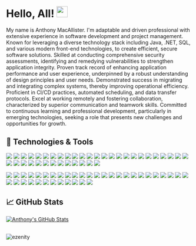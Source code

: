 # Hello, All! <img src="https://raw.githubusercontent.com/MartinHeinz/MartinHeinz/master/wave.gif" width="30px">

My name is Anthony MacAllister. I'm adaptable and driven professional with extensive experience in software development and project management. Known for leveraging a diverse technology stack including Java, .NET, SQL, and various modern front-end technologies, to create efficient, secure software solutions. Skilled at conducting comprehensive security assessments, identifying and remedying vulnerabilities to strengthen application integrity. Proven track record of enhancing application performance and user experience, underpinned by a robust understanding of design principles and user needs. Demonstrated success in migrating and integrating complex systems, thereby improving operational efficiency. Proficient in CI/CD practices, automated scheduling, and data transfer protocols. Excel at working remotely and fostering collaboration, characterized by superior communication and teamwork skills. Committed to continuous learning and professional development, particularly in emerging technologies, seeking a role that presents new challenges and opportunities for growth.

## 🔧 Technologies & Tools
![](https://img.shields.io/badge/Code-Java-information?style=plastic&logo=buymeacoffee&logoColor=white&color=%235300ff)
![](https://img.shields.io/badge/Code-.NET-information?style=plastic&logo=dotnet&logoColor=white&color=%235300ff)
![](https://img.shields.io/badge/Code-LINQ-information?style=plastic&logo=dotnet&logoColor=white&color=%235300ff)
![](https://img.shields.io/badge/Code-VB.NET-information?style=plastic&logo=dotnet&logoColor=white&color=%235300ff)
![](https://img.shields.io/badge/Code-ASP.NET-information?style=plastic&logo=dotnet&logoColor=white&color=%235300ff)
![](https://img.shields.io/badge/Code-MVC-information?style=plastic&logo=dotnet&logoColor=white&color=%235300ff)
![](https://img.shields.io/badge/code-Dapper-information?style=plastic&logo=dotnet&logoColor=white&color=%235300ff)
![](https://img.shields.io/badge/Code-ADO.NET-information?style=plastic&logo=dotnet&logoColor=white&color=%235300ff)
![](https://img.shields.io/badge/Code-EF-information?style=plastic&logo=dotnet&logoColor=white&color=%235300ff)
![](https://img.shields.io/badge/Code-.NET%20Core-information?style=plastic&logo=dotnet&color=%235300ff)
![](https://img.shields.io/badge/Code-ASP.NET%20Core-information?style=plastic&logo=dotnet&logoColor=white&color=%235300ff)
![](https://img.shields.io/badge/Code-EF%20Core-information?style=plastic&logo=dotnet&logoColor=white&color=%235300ff)
![](https://img.shields.io/badge/Code-SQL-information?style=plastic&logo=mysql&logoColor=white&color=%235300ff)
![](https://img.shields.io/badge/Code-PostgreSQL-information?style=plastic&logo=postgresql&logoColor=white&color=%235300ff)
![](https://img.shields.io/badge/Code-PL%2FSQL-information?style=plastic&logo=oracle&color=%235300ff)
![](https://img.shields.io/badge/Code-T--SQL-information?style=plastic&logo=microsoftsqlserver&logoColor=white&color=%235300ff)
![](https://img.shields.io/badge/Code-JavaScript-information?style=plastic&logo=javascript&logoColor=white&color=%235300ff)
![](https://img.shields.io/badge/Code-TypeScript-information?style=plastic&logo=typescript&logoColor=white&color=%235300ff)
![](https://img.shields.io/badge/Code-Angular%2FJS-information?style=plastic&logo=angular&color=%235300ff)
![](https://img.shields.io/badge/Code-Redux-information?style=plastic&logo=redux&color=%235300ff)
![](https://img.shields.io/badge/Code-React-information?style=plastic&logo=react&logoColor=white&color=%235300ff)
![](https://img.shields.io/badge/Code-NodeJS-information?style=plastic&logo=nodedotjs&logoColor=white&color=%235300ff)
![](https://img.shields.io/badge/code-XML-information?style=plastic&logo=xo&logoColor=white&color=%235300ff)
![](https://img.shields.io/badge/code-HTML%2F5-information?style=plastic&logo=html5&logoColor=white&color=%235300ff)
![](https://img.shields.io/badge/code-CSS%2F3-information?style=plastic&logo=css3&logoColor=white&color=%235300ff)
![](https://img.shields.io/badge/code-Bash-information?style=plastic&logo=gnubash&logoColor=white&color=%235300ff)
![](https://img.shields.io/badge/code-Batch-information?style=plastic&logo=gnubash&logoColor=white&color=%235300ff)
![](https://img.shields.io/badge/code-Docker-information?style=plastic&logo=docker&logoColor=white&color=%235300ff)
![](https://img.shields.io/badge/code-JSON-information?style=plastic&logo=json&logoColor=white&color=%235300ff)
![](https://img.shields.io/badge/code-jQuery-information?style=plastic&logo=jquery&logoColor=white&color=%235300ff)
![](https://img.shields.io/badge/code-Python-information?style=plastic&logo=python&logoColor=white&color=%235300ff)
![](https://img.shields.io/badge/code-PowerMock-information?style=plastic&logo=testinglibrary&logoColor=white&color=%235300ff)
![](https://img.shields.io/badge/code-JUnit-information?style=plastic&logo=testinglibrary&logoColor=white&color=%235300ff)
![](https://img.shields.io/badge/code-Log4J-information?style=plastic&logo=keepachangelog&logoColor=white&color=%235300ff)
![](https://img.shields.io/badge/code-MSTest-information?style=plastic&logo=testinglibrary&logoColor=white&color=%235300ff)
![](https://img.shields.io/badge/code-NUnit-information?style=plastic&logo=testinglibrary&logoColor=white&color=%235300ff)
![](https://img.shields.io/badge/code-Moq-information?style=plastic&logo=testinglibrary&logoColor=white&color=%235300ff)
![](https://img.shields.io/badge/code-FakeItEasy-information?style=plastic&logo=testinglibrary&logoColor=white&color=%235300ff)

![](https://img.shields.io/badge/Tools-Jira-informational?style=flat&logo=Jira&logoColor=white&color=%2300d0b8)
![](https://img.shields.io/badge/code-Azure%20DevOps-information?style=plastic&logo=azuredevops&logoColor=white&color=%2300d0b8)
![](https://img.shields.io/badge/code-Confluence-information?style=plastic&logo=confluence&logoColor=white&color=%2300d0b8)
![](https://img.shields.io/badge/code-Bitbucket-information?style=plastic&logo=bitbucket&logoColor=white&color=%2300d0b8)
![](https://img.shields.io/badge/code-Jenkins-information?style=plastic&logo=jenkins&logoColor=white&color=%2300d0b8)
![](https://img.shields.io/badge/code-Nexus-information?style=plastic&logo=openbugbounty&logoColor=white&color=%2300d0b8)
![](https://img.shields.io/badge/code-HP_Fortify-information?style=plastic&logo=hp&logoColor=white&color=%2300d0b8)
![](https://img.shields.io/badge/code-Autosys-information?style=plastic&logo=campaignmonitor&logoColor=white&color=%2300d0b8)
![](https://img.shields.io/badge/code-Connect_Direct-information?style=plastic&logo=quantconnect&logoColor=white&color=%2300d0b8)
![](https://img.shields.io/badge/code-Toad_for_Oracle-information?style=plastic&logo=oracle&logoColor=white&color=%2300d0b8)
![](https://img.shields.io/badge/code-IIS_Manager-information?style=plastic&logo=privateinternetaccess&logoColor=white&color=%2300d0b8)
![](https://img.shields.io/badge/code-MS_SQL_Server-information?style=plastic&logo=microsoftsqlserver&logoColor=white&color=%2300d0b8)
![](https://img.shields.io/badge/Tools-Postman-informational?style=flat&logo=postman&logoColor=white&color=%2300d0b8)
![](https://img.shields.io/badge/Tools-SoapUI-informational?style=flat&logo=postman&logoColor=white&color=%2300d0b8)
![](https://img.shields.io/badge/Tools-Visual_Studios-informational?style=flat&logo=visualstudio&logoColor=white&color=%2300d0b8)
![](https://img.shields.io/badge/Tools-Visual_Studio_Code-informational?style=flat&logo=visualstudiocode&logoColor=white&color=%2300d0b8)
![](https://img.shields.io/badge/Tools-PhpMyAdmin-informational?style=flat&logo=phpmyadmin&logoColor=white&color=%2300d0b8)
![](https://img.shields.io/badge/Tools-Netbeans-informational?style=flat&logo=apachenetbeanside&logoColor=white&color=%2300d0b8)
![](https://img.shields.io/badge/Tools-IntelliJ_IDEA-informational?style=flat&logo=intellij-idea&logoColor=white&color=%2300d0b8)
![](https://img.shields.io/badge/Tools-MS_Excel-informational?style=flat&logo=microsoftexcel&logoColor=white&color=%2300d0b8)
![](https://img.shields.io/badge/Tools-MS_Word-informational?style=flat&logo=microsoftword&logoColor=white&color=%2300d0b8)
![](https://img.shields.io/badge/Tools-MS_PowerPoint-informational?style=flat&logo=microsoftpowerpoint&logoColor=white&color=%2300d0b8)
![](https://img.shields.io/badge/Tools-MS_SharePoint-informational?style=flat&logo=microsoftsharepoint&logoColor=white&color=%2300d0b8)
![](https://img.shields.io/badge/Tools-MS_Outlook-informational?style=flat&logo=microsoftoutlook&logoColor=white&color=%2300d0b8)
![](https://img.shields.io/badge/Tools-MS_Teams-informational?style=flat&logo=microsoftteams&logoColor=white&color=%2300d0b8)
![](https://img.shields.io/badge/Tools-Git-information?style=plastic&logo=git&logoColor=white&color=%2300d0b8)
![](https://img.shields.io/badge/Tools-Maven-information?style=plastic&logo=apachemaven&logoColor=white&color=%2300d0b8)
![](https://img.shields.io/badge/Tools-JWT-informational?style=flat&logo=JSONWebTokens&logoColor=white&color=%2300d0b8)
![](https://img.shields.io/badge/Tools-DBeaver-informational?style=flat&logo=DBeaver&logoColor=white&color=%2300d0b8)
![](https://img.shields.io/badge/Tools-Gradle-informational?style=flat&logo=Gradle&logoColor=white&color=%2300d0b8)
![](https://img.shields.io/badge/Tools-GitLab-informational?style=flat&logo=GitLab&logoColor=white&color=%2300d0b8)
![](https://img.shields.io/badge/Tools-Swagger-informational?style=flat&logo=swagger&logoColor=white&color=%2300d0b8)
![](https://img.shields.io/badge/Tools-Discord-informational?style=flat&logo=Discord&logoColor=white&color=%2300d0b8)
![](https://img.shields.io/badge/Tools-Linux-informational?style=flat&logo=linux&logoColor=white&color=%2300d0b8)
![](https://img.shields.io/badge/Tools-SSH-informational?style=flat&logo=powershell&logoColor=white&color=%2300d0b8)
![](https://img.shields.io/badge/Tools-Windows-informational?style=flat&logo=windows&logoColor=white&color=%2300d0b8)
![](https://img.shields.io/badge/Tools-PowerShell-informational?style=flat&logo=powershell&logoColor=white&color=%2300d0b8)

## &#x1f4c8; GitHub Stats 

<a href="https://github.com/ezenity/ezenity">
  <img align="center" src="https://github-readme-stats.vercel.app/api?username=ezenity&show_icons=true&line_height=27&count_private=true&title_color=ffffff&text_color=c9cacc&icon_color=2bbc8a&bg_color=1d1f21" alt="Anthony's GitHub Stats" />
</a>
<br><br>
<p align="left"><img src="https://komarev.com/ghpvc/?username=ezenity&label=Profile%20views&color=2bbc8a&style=flat" alt="ezenity"/></p>

<!-- icons with padding -->

[1.1]: http://i.imgur.com/tXSoThF.png (twitter icon with padding)
[2.1]: http://i.imgur.com/0o48UoR.png (github icon with padding)

<!-- icons without padding --> 

[1.2]: http://i.imgur.com/wWzX9uB.png (My Twitter)
[2.2]: http://i.imgur.com/9I6NRUm.png (github icon without padding)
[3.2]: https://raw.githubusercontent.com/MartinHeinz/MartinHeinz/master/linkedin-3-16.png (My LinkedIn)
[3.3]: https://www.svgrepo.com/show/394493/telegram.svg (My Telegram)

<!-- links to your social media accounts -->

[1]: https://ezenity.com
[2]: https://github.com/ezenity
[3]: https://www.linkedin.com/in/anthonymmacallister/
[4]: https://t.me/ezenity
